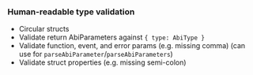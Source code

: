 ### Human-readable type validation

- Circular structs
- Validate return AbiParameters against `{ type: AbiType }`
- Validate function, event, and error params (e.g. missing comma) (can use for `parseAbiParameter`/`parseAbiParameters`)
- Validate struct properties (e.g. missing semi-colon)
